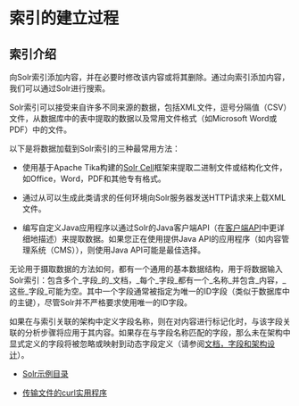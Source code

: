 # 索引的建立过程

## 索引介绍

向Solr索引添加内容，并在必要时修改该内容或将其删除。通过向索引添加内容，我们可以通过Solr进行搜索。

Solr索引可以接受来自许多不同来源的数据，包括XML文件，逗号分隔值（CSV）文件，从数据库中的表中提取的数据以及常用文件格式（如Microsoft Word或PDF）中的文件。

以下是将数据加载到Solr索引的三种最常用方法：

* 使用基于Apache Tika构建的[Solr Cell](https://lucene.apache.org/solr/guide/7_4/uploading-data-with-solr-cell-using-apache-tika.html#uploading-data-with-solr-cell-using-apache-tika)框架来提取二进制文件或结构化文件，如Office，Word，PDF和其他专有格式。

* 通过从可以生成此类请求的任何环境向Solr服务器发送HTTP请求来上载XML文件。

* 编写自定义Java应用程序以通过Solr的Java客户端API（在[客户端API](https://lucene.apache.org/solr/guide/7_4/client-apis.html#client-apis)中更详细地描述）来提取数据。如果您正在使用提供Java API的应用程序（如内容管理系统（CMS）），则使用Java API可能是最佳选择。

无论用于摄取数据的方法如何，都有一个通用的基本数据结构，用于将数据输入Solr索引：包含多个_字段_的_文档，_每个_字段_都有一个_名称_并包含_内容，_这些_字段_可能为空。其中一个字段通常被指定为唯一的ID字段（类似于数据库中的主键），尽管Solr并不严格要求使用唯一的ID字段。

如果在与索引关联的架构中定义字段名称，则在对内容进行标记化时，与该字段关联的分析步骤将应用于其内容。如果存在与字段名称匹配的字段，那么未在架构中显式定义的字段将被忽略或映射到动态字段定义（请参阅[文档，字段和架构设计](https://lucene.apache.org/solr/guide/7_4/documents-fields-and-schema-design.html#documents-fields-and-schema-design)）。

* [Solr示例目录](#)

* [传输文件的curl实用程序](https://lucene.apache.org/solr/guide/7_4/introduction-to-solr-indexing.html#the-curl-utility-for-transferring-files) 





